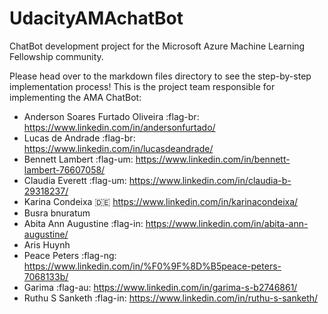 # UdacityAMAchatBot
ChatBot development project for the Microsoft Azure Machine Learning Fellowship community.

Please head over to the markdown files directory to see the step-by-step implementation process! 
This is the project team responsible for implementing the AMA ChatBot:
- Anderson Soares Furtado Oliveira :flag-br: https://www.linkedin.com/in/andersonfurtado/
- Lucas de Andrade :flag-br: https://www.linkedin.com/in/lucasdeandrade/
- Bennett Lambert :flag-um: https://www.linkedin.com/in/bennett-lambert-76607058/
- Claudia Everett :flag-um: https://www.linkedin.com/in/claudia-b-29318237/
- Karina Condeixa :de: https://www.linkedin.com/in/karinacondeixa/
- Busra bnuratum
- Abita Ann Augustine :flag-in: https://www.linkedin.com/in/abita-ann-augustine/
- Aris Huynh
- Peace Peters :flag-ng: https://www.linkedin.com/in/%F0%9F%8D%B5peace-peters-7068133b/
- Garima :flag-au: https://www.linkedin.com/in/garima-s-b2746861/
- Ruthu S Sanketh  :flag-in: https://www.linkedin.com/in/ruthu-s-sanketh/
